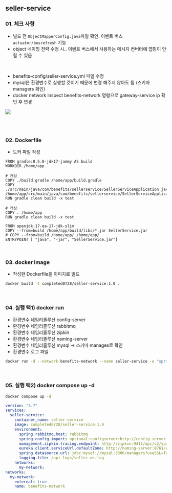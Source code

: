 ## seller-service

### 01. 체크 사항

- 빌드 전 `ObjectMapperConfig.java`파일 확인. 이벤트 버스 `actuator/busrefresh` 기능
- object 네이밍 전략 수정 시.. 이벤트 버스에서 사용하는 메시지 컨버터에 맵핑이 안될 수 있음

<br>

- benefits-config/seller-service.yml 파일 수정
- mysql은 환경변수로 실행할 것이기 때문에 변경 해주지 않아도 됨 (스키마 managers 확인)
- docker network inspect benefits-network 명령으로 gateway-service ip 확인 후 변경

![](https://velog.velcdn.com/images/develing1991/post/e627af10-20bd-49bc-90f1-0b4ac07bbd3c/image.png)

<br>
<br>

### 02. Dockerfile

- 도커 파일 작성

```docker
FROM gradle:8.5.0-jdk17-jammy AS build
WORKDIR /home/app

# 캐싱
COPY ./build.gradle /home/app/build.gradle
COPY ./src/main/java/com/benefits/sellerservice/SellerServiceApplication.java /home/app/src/main/java/com/benefits/sellerservice/SellerServiceApplication.java
RUN gradle clean build -x test

# 캐싱
COPY . /home/app
RUN gradle clean build -x test

FROM openjdk:17-ea-17-jdk-slim
COPY --from=build /home/app/build/libs/*.jar SellerService.jar
# COPY --from=build /home/app/ /home/app/
ENTRYPOINT [ "java", "-jar", "SellerService.jar"]
```

<br>

### 03. docker image

- 작성한 Dockerfile을 이미지로 빌드

```bash
docker build -t completed0728/seller-service:1.0 .
```

<br>

### 04. 실행 택1) docker run

- 환경변수 네임리졸루션 config-server
- 환경변수 네임리졸루션 rabbitmq
- 환경변수 네임리졸루션 zipkin
- 환경변수 네임리졸루션 naming-server
- 환경변수 네임리졸루션 mysql -> 스키마 manages로 확인
- 환경변수 로그 파일

```bash
docker run -d --network benefits-network --name seller-service -e "spring.config.import=optional:configserver:http://config-server:8888" -e "spring.rabbitmq.host=rabbitmq" -e "management.zipkin.tracing.endpoint=http://zipkin:9411/api/v2/spans" -e "eureka.client.serviceUrl.defaultZone=http://naming-server:8761/eureka" -e "spring.datasource.url: jdbc:mysql://mysql:3306/manages?useSSL=false&useUnicode=true&allowPublicKeyRetrieval=true" -e "logging.file=/api-logs/seller-ws.log" completed0728/seller-service:1.0
```

<br>

### 05. 실행 택2) docker compose up -d

```bash
docker compose up -d
```

```yml
version: "3.7"
services:
  seller-service:
    container_name: seller-service
    image: completed0728/seller-service:1.0
    environment:
      spring.rabbitmq.host: rabbitmq
      spring.config.import: optional:configserver:http://config-server:8888
      management.zipkin.tracing.endpoint: http://zipkin:9411/api/v2/spans
      eureka.client.serviceUrl.defaultZone: http://naming-server:8761/eureka
      spring.datasource.url: jdbc:mysql://mysql:3306/managers?useSSL=false&useUnicode=true&allowPublicKeyRetrieval=true
      logging.file: /api-logs/seller-ws.log
    networks:
      my-network:
networks:
  my-network:
    external: true
    name: benefits-network
```
